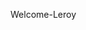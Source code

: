 Welcome-Leroy

<!---
Welcome-Leroy/Welcome-Leroy is a ✨ special ✨ repository because its `README.md` (this file) appears on your GitHub profile.
You can click the Preview link to take a look at your changes.
--->
